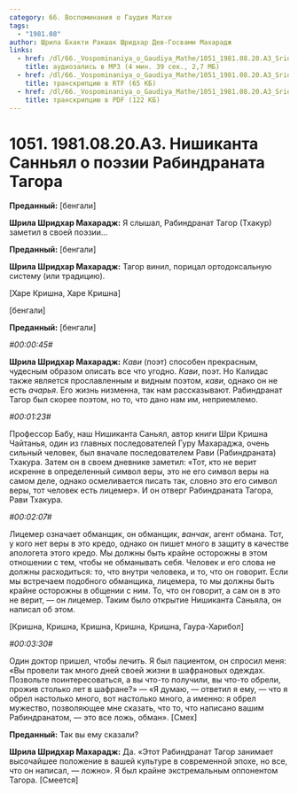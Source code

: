 ```yaml
---
category: 66. Воспоминания о Гаудия Матхе
tags:
  - "1981.08"
author: Шрила Бхакти Ракшак Шридхар Дев-Госвами Махарадж
links:
  - href: /dl/66._Vospominaniya_o_Gaudiya_Mathe/1051_1981.08.20.A3_SridharMj_Nishikanta_Sannyal_o_poezii_Rabindranata_Tagora.mp3
    title: аудиозапись в MP3 (4 мин. 39 сек., 2,7 МБ)
  - href: /dl/66._Vospominaniya_o_Gaudiya_Mathe/1051_1981.08.20.A3_SridharMj_Nishikanta_Sannyal_o_poezii_Rabindranata_Tagora.rtf
    title: транскрипцию в RTF (65 КБ)
  - href: /dl/66._Vospominaniya_o_Gaudiya_Mathe/1051_1981.08.20.A3_SridharMj_Nishikanta_Sannyal_o_poezii_Rabindranata_Tagora.pdf
    title: транскрипцию в PDF (122 КБ)
---
```


# 1051. 1981.08.20.A3. Нишиканта Санньял о поэзии Рабиндраната Тагора

**Преданный:** [бенгали]

**Шрила Шридхар Махарадж:** Я слышал, Рабиндранат Тагор (Тхакур) заметил в своей поэзии…

**Преданный:** [бенгали]

**Шрила Шридхар Махарадж:** Тагор винил, порицал ортодоксальную систему (или традицию).

[Харе Кришна, Харе Кришна]

[бенгали]

**Преданный:** [бенгали]

*#00:00:45#*

**Шрила Шридхар Махарадж:** *Кави* (поэт) способен прекрасным, чудесным образом описать все что угодно. *Кави*, поэт. Но Калидас также является прославленным и видным поэтом, *кави*, однако он не есть *ачарья*. Его жизнь низменна, так нам рассказывают. Рабиндранат Тагор был скорее поэтом, но то, что дано нам им, неприемлемо.

*#00:01:23#*

Профессор Бабу, наш Нишиканта Саньял, автор книги Шри Кришна Чайтанья, один из главных последователей Гуру Махараджа, очень сильный человек, был вначале последователем Рави (Рабиндраната) Тхакура. Затем он в своем дневнике заметил: «Тот, кто не верит искренне в определенный символ веры, это не его символ веры на самом деле, однако осмеливается писать так, словно это его символ веры, тот человек есть лицемер». И он отверг Рабиндраната Тагора, Рави Тхакура.

*#00:02:07#*

Лицемер означает обманщик, он обманщик, *ванчак*, агент обмана. Тот, у кого нет веры в это кредо, однако он пишет много в защиту в качестве апологета этого кредо. Мы должны быть крайне осторожны в этом отношении с тем, чтобы не обманывать себя. Человек и его слова не должны расходиться: то, что внутри человека, и то, что он говорит. Если мы встречаем подобного обманщика, лицемера, то мы должны быть крайне осторожны в общении с ним. То, что он говорит, а сам он в это не верит, — он лицемер. Таким было открытие Нишиканта Саньяла, он написал об этом.

[Кришна, Кришна, Кришна, Кришна, Кришна, Гаура-Харибол]

*#00:03:30#*

Один доктор пришел, чтобы лечить. Я был пациентом, он спросил меня: «Вы провели так много дней своей жизни в шафрановых одеждах. Позвольте поинтересоваться, а вы что-то получили, вы что-то обрели, прожив столько лет в шафране?» — «Я думаю, — ответил я ему, — что я обрел настолько много, вот настолько много, а именно: я обрел мужество, позволяющее мне сказать, что то, что написано вашим Рабиндранатом, — это все ложь, обман». [Смех]

**Преданный:** Так вы ему сказали?

**Шрила Шридхар Махарадж:** Да. «Этот Рабиндранат Тагор занимает высочайшее положение в вашей культуре в современной эпохе, но все, что он написал, — ложно». Я был крайне экстремальным оппонентом Тагора. [Смеется]

